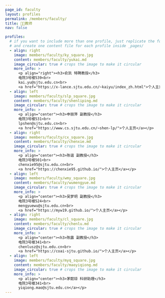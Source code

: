 ```yaml
---
page_id: faculty
layout: profiles
permalink: /members/faculty/
title: 🧑‍🏫教师
nav: false

profiles:
  # if you want to include more than one profile, just replicate the following block
  # and create one content file for each profile inside _pages/
  - align: right
    image: members/faculty/ky_square.jpg
    content: members/faculty/yukai.md
    image_circular: true # crops the image to make it circular
    more_info: >
      <p align="right"><h3>俞凯 特聘教授</h3>
      电院3号楼539<br>
      kai.yu@sjtu.edu.cn<br>
      <a href="https://x-lance.sjtu.edu.cn/~kaiyu/index_zh.html">个人主页</a></p>
  - align: left
    image: members/faculty/slp_square.jpg
    content: members/faculty/shenliping.md
    image_circular: true # crops the image to make it circular
    more_info: >
      <p align="center"><h3>申丽萍 副教授</h3>
      电院3号楼531<br>
      lpshen@sjtu.edu.cn<br>
      <a href="https://www.cs.sjtu.edu.cn/~shen-lp/">个人主页</a></p>
  - align: right
    image: members/faculty/cx_square.jpg
    content: members/faculty/chenxie.md
    image_circular: true # crops the image to make it circular
    more_info: >
      <p align="center"><h3>陈谐 副教授</h3>
      电院3号楼501<br>
      chenxie95@sjtu.edu.cn<br>
      <a href="https://chenxie95.github.io/">个人主页</a></p>
  - align: left
    image: members/faculty/wmy_square.jpg
    content: members/faculty/wumengyue.md
    image_circular: true # crops the image to make it circular
    more_info: >
      <p align="center"><h3>吴梦玥 副教授</h3>
      电院3号楼524<br>
      mengyuewu@sjtu.edu.cn<br>
      <a href="https://myw19.github.io/">个人主页</a></p>
  - align: right
    image: members/faculty/cl_square.jpg
    content: members/faculty/chenlu.md
    image_circular: true # crops the image to make it circular
    more_info: >
      <p align="center"><h3>陈露 副教授</h3>
      电院3号楼341<br>
      chenlusz@sjtu.edu.cn<br>
      <a href="https://coai-sjtu.github.io/">个人主页</a></p>
  - align: left
    image: members/faculty/myq_square.jpg
    content: members/faculty/maoyiqiong.md
    image_circular: true # crops the image to make it circular
    more_info: >
      <p align="center"><h3>茅懿琼 科研助理</h3>
      电院3号楼341<br>
      yiqiong.mao@sjtu.edu.cn</a></p>
---
```

